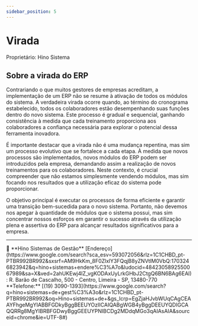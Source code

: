 ```yaml
---
sidebar_position: 5
---
```


# Virada

Proprietário: Hino Sistema

## Sobre a virada do ERP

Contrariando o que muitos gestores de empresas acreditam, a implementação de um ERP não se resume à ativação de todos os módulos do sistema. A verdadeira virada ocorre quando, ao término do cronograma estabelecido, todos os colaboradores estão desempenhando suas funções dentro do novo sistema. Este processo é gradual e sequencial, ganhando consistência à medida que cada treinamento proporciona aos colaboradores a confiança necessária para explorar o potencial dessa ferramenta inovadora.

É importante destacar que a virada não é uma mudança repentina, mas sim um processo evolutivo que se fortalece a cada etapa. À medida que novos processos são implementados, novos módulos do ERP podem ser introduzidos pela empresa, demandando assim a realização de novos treinamentos para os colaboradores. Neste contexto, é crucial compreender que não estamos simplesmente vendendo módulos, mas sim focando nos resultados que a utilização eficaz do sistema pode proporcionar.

O objetivo principal é executar os processos de forma eficiente e garantir uma transição bem-sucedida para o novo sistema. Portanto, não devemos nos apegar à quantidade de módulos que o sistema possui, mas sim concentrar nossos esforços em garantir o sucesso através da utilização plena e assertiva do ERP para alcançar resultados significativos para a empresa.

---

<aside>
🐙 **Hino Sistemas de Gestão**
[Endereço](https://www.google.com/search?sca_esv=593072056&rlz=1C1CHBD_pt-PTBR992BR992&sxsrf=AM9HkKm_8F0ZlxlY3FQqjB8yZNVtlM0VbQ:1703246823942&q=hino+sistemas+endere%C3%A7o&ludocid=4842305892550067989&sa=X&ved=2ahUKEwj4lZ_vgKODAxUyLrkGHbJ2CtgQ6BN6BAg6EAI): R. Barão de Cascalho, 500 - Centro, Limeira - SP, 13480-770
**Telefone:** [(19) 3090-1393](https://www.google.com/search?q=hino+sistemas+de+gest%C3%A3o&rlz=1C1CHBD_pt-PTBR992BR992&oq=Hino+sistemas+de+&gs_lcrp=EgZjaHJvbWUqCAgCEAAYFhgeMgYIABBFGDkyBggBEEUYOzIICAIQABgWGB4yBggDEEUYQDIGCAQQRRg8MgYIBRBFGDwyBggGEEUYPNIBCDg2MDdqMGo3qAIAsAIA&sourceid=chrome&ie=UTF-8#)

</aside>